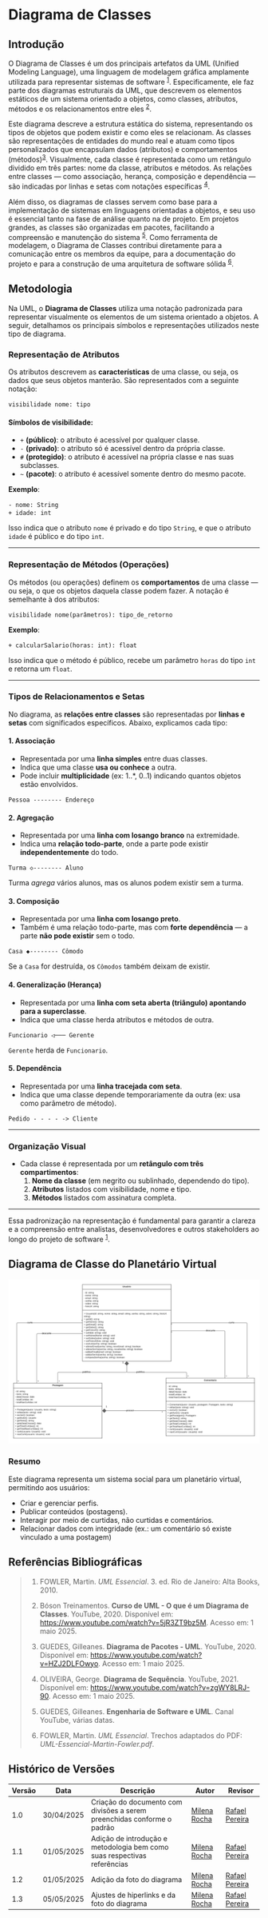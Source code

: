 # Diagrama de Classes

## Introdução

O Diagrama de Classes é um dos principais artefatos da UML (Unified Modeling Language), uma linguagem de modelagem gráfica amplamente utilizada para representar sistemas de software <sup>[1](#ref1)</sup>. Especificamente, ele faz parte dos diagramas estruturais da UML, que descrevem os elementos estáticos de um sistema orientado a objetos, como classes, atributos, métodos e os relacionamentos entre eles <sup>[2](#ref2)</sup>.

Este diagrama descreve a estrutura estática do sistema, representando os tipos de objetos que podem existir e como eles se relacionam. As classes são representações de entidades do mundo real e atuam como tipos personalizados que encapsulam dados (atributos) e comportamentos (métodos)<sup>[3](#ref3)</sup>. Visualmente, cada classe é representada como um retângulo dividido em três partes: nome da classe, atributos e métodos. As relações entre classes — como associação, herança, composição e dependência — são indicadas por linhas e setas com notações específicas <sup>[4](#ref4)</sup>.

Além disso, os diagramas de classes servem como base para a implementação de sistemas em linguagens orientadas a objetos, e seu uso é essencial tanto na fase de análise quanto na de projeto. Em projetos grandes, as classes são organizadas em pacotes, facilitando a compreensão e manutenção do sistema <sup>[5](#ref5)</sup>. Como ferramenta de modelagem, o Diagrama de Classes contribui diretamente para a comunicação entre os membros da equipe, para a documentação do projeto e para a construção de uma arquitetura de software sólida <sup>[6](#ref6)</sup>.

## Metodologia

Na UML, o **Diagrama de Classes** utiliza uma notação padronizada para representar visualmente os elementos de um sistema orientado a objetos. A seguir, detalhamos os principais símbolos e representações utilizados neste tipo de diagrama.

### Representação de Atributos

Os atributos descrevem as **características** de uma classe, ou seja, os dados que seus objetos manterão. São representados com a seguinte notação:

```
visibilidade nome: tipo
```

#### Símbolos de visibilidade:

- `+` **(público)**: o atributo é acessível por qualquer classe.
- `-` **(privado)**: o atributo só é acessível dentro da própria classe.
- `#` **(protegido)**: o atributo é acessível na própria classe e nas suas subclasses.
- `~` **(pacote)**: o atributo é acessível somente dentro do mesmo pacote.

**Exemplo**:
```text
- nome: String
+ idade: int
```

Isso indica que o atributo `nome` é privado e do tipo `String`, e que o atributo `idade` é público e do tipo `int`.

---

### Representação de Métodos (Operações)

Os métodos (ou operações) definem os **comportamentos** de uma classe — ou seja, o que os objetos daquela classe podem fazer. A notação é semelhante à dos atributos:

```
visibilidade nome(parâmetros): tipo_de_retorno
```

**Exemplo**:
```text
+ calcularSalario(horas: int): float
```

Isso indica que o método é público, recebe um parâmetro `horas` do tipo `int` e retorna um `float`.

---

### Tipos de Relacionamentos e Setas

No diagrama, as **relações entre classes** são representadas por **linhas e setas** com significados específicos. Abaixo, explicamos cada tipo:

#### 1. Associação

- Representada por uma **linha simples** entre duas classes.
- Indica que uma classe **usa ou conhece** a outra.
- Pode incluir **multiplicidade** (ex: 1..*, 0..1) indicando quantos objetos estão envolvidos.

```
Pessoa -------- Endereço
```

#### 2. Agregação

- Representada por uma **linha com losango branco** na extremidade.
- Indica uma **relação todo-parte**, onde a parte pode existir **independentemente** do todo.

```
Turma ◇-------- Aluno
```

Turma *agrega* vários alunos, mas os alunos podem existir sem a turma.

#### 3. Composição

- Representada por uma **linha com losango preto**.
- Também é uma relação todo-parte, mas com **forte dependência** — a parte **não pode existir** sem o todo.

```
Casa ◆-------- Cômodo
```

Se a `Casa` for destruída, os `Cômodos` também deixam de existir.

#### 4. Generalização (Herança)

- Representada por uma **linha com seta aberta (triângulo) apontando para a superclasse**.
- Indica que uma classe herda atributos e métodos de outra.

```
Funcionario ◁─── Gerente
```

`Gerente` herda de `Funcionario`.

#### 5. Dependência

- Representada por uma **linha tracejada com seta**.
- Indica que uma classe depende temporariamente da outra (ex: usa como parâmetro de método).

```
Pedido - - - - -> Cliente
```

---

### Organização Visual

- Cada classe é representada por um **retângulo com três compartimentos**:
  1. **Nome da classe** (em negrito ou sublinhado, dependendo do tipo).
  2. **Atributos** listados com visibilidade, nome e tipo.
  3. **Métodos** listados com assinatura completa.

---

Essa padronização na representação é fundamental para garantir a clareza e a compreensão entre analistas, desenvolvedores e outros stakeholders ao longo do projeto de software <sup>[1](#ref1)</sup>.


## Diagrama de Classe do Planetário Virtual

![Diagrama de Classe](./assets/DiagramaDeClasse.png)

### Resumo 
Este diagrama representa um sistema social para um planetário virtual, permitindo aos usuários:
- Criar e gerenciar perfis.
- Publicar conteúdos (postagens).
- Interagir por meio de curtidas, não curtidas e comentários.
- Relacionar dados com integridade (ex.: um comentário só existe vinculado a uma postagem)

## Referências Bibliográficas

>1. <a id="ref1"></a> FOWLER, Martin. *UML Essencial*. 3. ed. Rio de Janeiro: Alta Books, 2010.  
>
>2. <a id="ref2"></a> Bóson Treinamentos. **Curso de UML - O que é um Diagrama de Classes**. YouTube, 2020. Disponível em: <https://www.youtube.com/watch?v=5jR3ZT9bz5M>. Acesso em: 1 maio 2025.  
>
>3. <a id="ref3"></a> GUEDES, Gilleanes. **Diagrama de Pacotes - UML**. YouTube, 2020. Disponível em: <https://www.youtube.com/watch?v=HZJ2DLFOwyo>. Acesso em: 1 maio 2025.  
>
>4. <a id="ref4"></a> OLIVEIRA, George. **Diagrama de Sequência**. YouTube, 2021. Disponível em: <https://www.youtube.com/watch?v=zgWY8LRJ-90>. Acesso em: 1 maio 2025.  
>
>5. <a id="ref5"></a> GUEDES, Gilleanes. **Engenharia de Software e UML**. Canal YouTube, várias datas.  
>
>6. <a id="ref6"></a> FOWLER, Martin. *UML Essencial*. Trechos adaptados do PDF: *UML-Essencial-Martin-Fowler.pdf*. 


## Histórico de Versões

| Versão | Data       | Descrição                                      | Autor               | Revisor            |
|--------|------------|------------------------------------------------|---------------------|--------------------|
| 1.0    | 30/04/2025 | Criação do documento com divisões a serem preenchidas conforme o padrão | [Milena Rocha](https://github.com/milenafrocha)          | [Rafael Pereira](https://github.com/rafgpereira)  |
| 1.1    | 01/05/2025 | Adição de introdução e metodologia bem como suas respectivas referências | [Milena Rocha](https://github.com/milenafrocha)          | [Rafael Pereira](https://github.com/rafgpereira)  |
| 1.2    | 01/05/2025 | Adição da foto do diagrama | [Milena Rocha](https://github.com/milenafrocha)          | [Rafael Pereira](https://github.com/rafgpereira)  |
| 1.3    | 05/05/2025 | Ajustes de hiperlinks e da foto do diagrama | [Milena Rocha](https://github.com/milenafrocha)          | [Rafael Pereira](https://github.com/rafgpereira)  |


